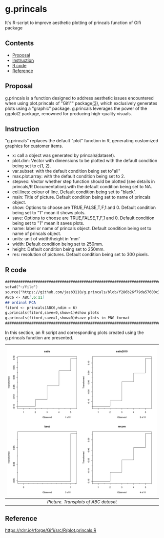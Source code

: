 # g.princals

It´s R-script to improve aesthetic plotting of princals function of Gifi package

## Contents
- [Proposal](#proposal)
- [Instruction](#instruction)
- [R code](#r-code)
- [Reference](#reference)

## Proposal 

g.princals is a function designed to address aesthetic issues encountered when using plot.princals of "Gifi"" package[(3)](#reference), which exclusively generates plots using a "graphic" package. g.princals leverages the power of the ggplot2 package, renowned for producing high-quality visuals.

## Instruction

"g.princals" replaces the default "plot" function in R, generating customized graphics for customer items. 

  - x: call a object was generated by princals(dataset).
  - plot.dim:  Vector with dimensions to be plotted with the default condition being set to c(1, 2).
  - var.subset: with the default condition being set to"all"
  - max.plot.array: with the default condition being set to 2.
  - stepvec: Vector whether step function should be plotted (see details in princals/R Documentation).with the default condition being set to NA.
  - col.lines: colour of line. Default condition being set to "black".
  - main: Title of picture. Default condition being set to name of princals object.
  - show: Options to choose are TRUE,FALSE,T,F,1 and 0. Default condition being set to "1" mean it shows plots.
  - save: Options to choose are TRUE,FALSE,T,F,1 and 0. Default condition being set to "1" mean it saves plots.
  - name: label or name of princals object. Default condition being set to name of princals object. 
  - units: unit of width/height in 'mm'
  - width: Default condition being set to 250mm.
  - height: Default condition being set to 250mm. 
  - res: resolution of pictures. Default condition being set to 300 pixels.
  
## R code
```markdown
###############################################################################
setwd("~/file")
source("https://github.com/jasb3110/g.princals/blob/f286b26f79da57600c3e7f207a6f653f24028a76/g.princals.R)
ABC6 <- ABC[,6:11]
## ordinal PCA
fitord <- princals(ABC6,ndim = 6)  
g.princals(fitord,save=0,show=1)#show plots
g.princals(fitord,save=1,show=0)#save plots in PNG format
################################################################################
```

In this section, an R script and corresponding plots created using the g.princals function are presented.

|[![Plot.1](ABC.transplot.1.png)](https://github.com/jasb3110/g.princals/blob/6c05b350f10a0e56130864eb4b018dcf658da2a9/ABC.transplot.1.png)|
|:--:| 
|*Picture. Transplots of ABC dataset*|




## Reference

https://rdrr.io/rforge/Gifi/src/R/plot.princals.R
